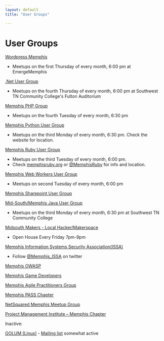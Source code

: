 ```yaml
---
layout: default
title: "User Groups"

---
```

# User Groups

[Wordpress Memphis](http://www.meetup.com/WordPress-Memphis/)

* Meetups on the first Thursday of every month, 6:00 pm at EmergeMemphis

[.Net User Group](http://mnug.net/)

* Meetups on the fourth Thursday of every month, 6:00 pm at Southwest TN Community College's Fulton Auditorium

[Memphis PHP Group](http://memphisphp.org)

* Meetups on the fourth Tuesday of every month, 6:30 pm

[Memphis Python User Group](http://www.mempy.org/)

* Meetups on the third Monday of every month, 6:30 pm. Check the website for location.

[Memphis Ruby User Group](http://memphisruby.org/)

* Meetups on the third Tuesday of every month, 6:00 pm.
* Check [memphisruby.org](http://memphisruby.org/) or [@MemphisRuby](http://twitter.com/MemphisRuby) for info and location.

[Memphis Web Workers User Group](http://www.memphiswebworkers.com)

* Meetups on second Tuesday of every month, 6:00 pm

[Memphis Sharepoint User Group](http://sharepoint.memphissharepointgroup.com/)

[Mid-South/Memphis Java User Group](http://www.memphisjug.org/)

* Meetups on the third Monday of every month, 6:30 pm at Southwest TN Community College

[Midsouth Makers - Local Hacker/Makerspace](http://www.midsouthmakers.org)

 * Open House Every Friday 7pm-9pm

[Memphis Information Systems Security Association(ISSA)](http://memphis.issa.org/)

* Follow [@Memphis_ISSA](http://twitter.com/Memphis_ISSA) on twitter

[Memphis OWASP](https://www.owasp.org/index.php/Memphis)

[Memphis Game Developers](http://www.meetup.com/MemphisGameDev/)

[Memphis Agile Practitioners Group](http://www.memapg.com/)

[Memphis PASS Chapter](http://mem-pass.org/)

[NetSquared Memphis Meetup Group](http://www.meetup.com/Netsquared-Memphis-Meetup-Group/)

[Project Management Institute – Memphis Chapter](http://pmimemphis.org/)

Inactive:

[GOLUM (Linux)](http://www.golum.org/) - [Mailing list](https://groups.google.com/forum/#!forum/golum-group) somewhat active
